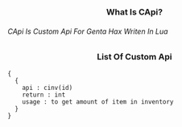 <h3 align="center">What Is CApi?</h3>

<h6>CApi Is Custom Api For Genta Hax Writen In Lua</h6>

<h3 align="center">List Of Custom Api</h3>

```
{
  {
    api : cinv(id)
    return : int
    usage : to get amount of item in inventory
  }
}
```
